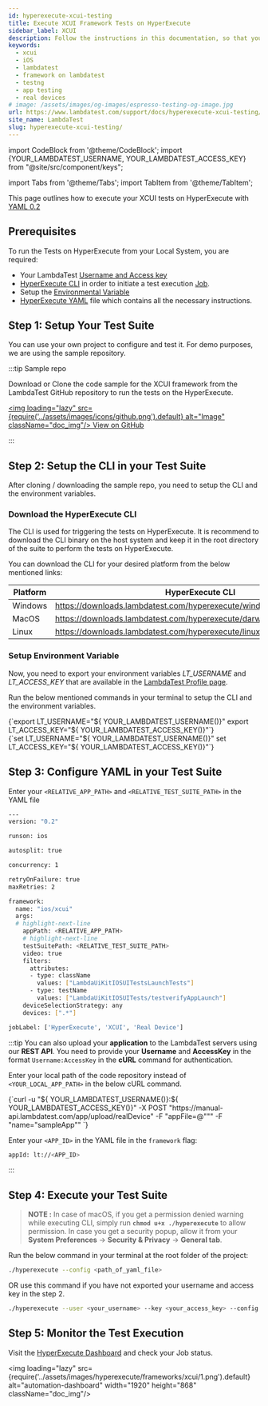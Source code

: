 ```yaml
---
id: hyperexecute-xcui-testing
title: Execute XCUI Framework Tests on HyperExecute
sidebar_label: XCUI
description: Follow the instructions in this documentation, so that you can seamlessly execute XCUI tests on HyperExecute via LambdaTest.
keywords:
  - xcui
  - iOS
  - lambdatest 
  - framework on lambdatest
  - testng
  - app testing
  - real devices
# image: /assets/images/og-images/espresso-testing-og-image.jpg
url: https://www.lambdatest.com/support/docs/hyperexecute-xcui-testing/
site_name: LambdaTest
slug: hyperexecute-xcui-testing/
---
```


import CodeBlock from '@theme/CodeBlock';
import {YOUR_LAMBDATEST_USERNAME, YOUR_LAMBDATEST_ACCESS_KEY} from "@site/src/component/keys";

import Tabs from '@theme/Tabs';
import TabItem from '@theme/TabItem';

<script type="application/ld+json"
      dangerouslySetInnerHTML={{ __html: JSON.stringify({
       "@context": "https://schema.org",
        "@type": "BreadcrumbList",
        "itemListElement": [{
          "@type": "ListItem",
          "position": 1,
          "name": "Home",
          "item": "https://www.lambdatest.com"
        },{
          "@type": "ListItem",
          "position": 2,
          "name": "Support",
          "item": "https://www.lambdatest.com/support/docs/"
        },{
          "@type": "ListItem",
          "position": 3,
          "name": "Getting Started With XCUI Testing on LambdaTest",
          "item": "https://www.lambdatest.com/support/docs/hyperexecute-xcui-testing/"
        }]
      })
    }}
></script>

This page outlines how to execute your XCUI tests on HyperExecute with [YAML 0.2](/support/docs/hyperexecute-yaml-version0.2/)

## Prerequisites

To run the Tests on HyperExecute from your Local System, you are required:

- Your LambdaTest [Username and Access key](/support/docs/hyperexecute-how-to-get-my-username-and-access-key/)
- [HyperExecute CLI](/support/docs/hyperexecute-cli-run-tests-on-hyperexecute-grid/) in order to initiate a test execution [Job](/support/docs/hyperexecute-concepts/#1-jobs).
- Setup the [Environmental Variable](/support/docs/hyperexecute-environment-variable-setup/)
- [HyperExecute YAML](/support/docs/hyperexecute-yaml-version0.2/) file which contains all the necessary instructions.

## Step 1: Setup Your Test Suite

You can use your own project to configure and test it. For demo purposes, we are using the sample repository.

:::tip Sample repo

Download or Clone the code sample for the XCUI framework from the LambdaTest GitHub repository to run the tests on the HyperExecute.

<a href="https://github.com/LambdaTest/hyperexecute-xcui-sample" className="github__anchor"><img loading="lazy" src={require('../assets/images/icons/github.png').default} alt="Image" className="doc_img"/> View on GitHub</a>

:::

## Step 2: Setup the CLI in your Test Suite

After cloning / downloading the sample repo, you need to setup the CLI and the environment variables.

### Download the HyperExecute CLI

The CLI is used for triggering the tests on HyperExecute. It is recommend to download the CLI binary on the host system and keep it in the root directory of the suite to perform the tests on HyperExecute.

You can download the CLI for your desired platform from the below mentioned links:

| Platform | HyperExecute CLI |
| ---------| ---------------- |
| Windows | https://downloads.lambdatest.com/hyperexecute/windows/hyperexecute.exe |
| MacOS | https://downloads.lambdatest.com/hyperexecute/darwin/hyperexecute |
| Linux | https://downloads.lambdatest.com/hyperexecute/linux/hyperexecute |

### Setup Environment Variable

Now, you need to export your environment variables *LT_USERNAME* and *LT_ACCESS_KEY* that are available in the [LambdaTest Profile page](https://accounts.lambdatest.com/detail/profile).

Run the below mentioned commands in your terminal to setup the CLI and the environment variables.

<Tabs className="docs__val">

<TabItem value="bash" label="Linux / MacOS" default>

  <div className="lambdatest__codeblock">
    <CodeBlock className="language-bash">
  {`export LT_USERNAME="${ YOUR_LAMBDATEST_USERNAME()}"
export LT_ACCESS_KEY="${ YOUR_LAMBDATEST_ACCESS_KEY()}"`}
  </CodeBlock>
</div>

</TabItem>

<TabItem value="powershell" label="Windows" default>

  <div className="lambdatest__codeblock">
    <CodeBlock className="language-powershell">
  {`set LT_USERNAME="${ YOUR_LAMBDATEST_USERNAME()}"
set LT_ACCESS_KEY="${ YOUR_LAMBDATEST_ACCESS_KEY()}"`}
  </CodeBlock>
</div>

</TabItem>
</Tabs>

## Step 3: Configure YAML in your Test Suite

Enter your `<RELATIVE_APP_PATH>` and `<RELATIVE_TEST_SUITE_PATH>` in the YAML file

```bash
---
version: "0.2"

runson: ios

autosplit: true

concurrency: 1

retryOnFailure: true
maxRetries: 2

framework:
  name: "ios/xcui"
  args:
  # highlight-next-line
    appPath: <RELATIVE_APP_PATH>
    # highlight-next-line
    testSuitePath: <RELATIVE_TEST_SUITE_PATH>
    video: true
    filters:
      attributes:
      - type: className
        values: ["LambdaUiKitIOSUITestsLaunchTests"]
      - type: testName
        values: ["LambdaUiKitIOSUITests/testverifyAppLaunch"]
    deviceSelectionStrategy: any
    devices: [".*"]

jobLabel: ['HyperExecute', 'XCUI', 'Real Device']
```

:::tip
You can also upload your **application** to the LambdaTest servers using our <b>REST API</b>. You need to provide your <b>Username</b> and <b>AccessKey</b> in the format `Username:AccessKey` in the <b>cURL</b> command for authentication.

Enter your local path of the code repository instead of `<YOUR_LOCAL_APP_PATH>` in the below cURL command.

<div className="lambdatest__codeblock">
<CodeBlock className="language-bash">
{`curl -u "${ YOUR_LAMBDATEST_USERNAME()}:${ YOUR_LAMBDATEST_ACCESS_KEY()}" -X POST "https://manual-api.lambdatest.com/app/upload/realDevice" -F "appFile=@"<YOUR_LOCAL_APP_PATH>"" -F "name="sampleApp""
`}
</CodeBlock>
</div>

Enter your `<APP_ID>` in the YAML file in the `framework` flag:

```bash
appId: lt://<APP_ID>
```
:::

## Step 4: Execute your Test Suite

> **NOTE :** In case of macOS, if you get a permission denied warning while executing CLI, simply run **`chmod u+x ./hyperexecute`** to allow permission. In case you get a security popup, allow it from your **System Preferences** → **Security & Privacy** → **General tab**.

Run the below command in your terminal at the root folder of the project:

```bash
./hyperexecute --config <path_of_yaml_file>
```

OR use this command if you have not exported your username and access key in the step 2.

```bash
./hyperexecute --user <your_username> --key <your_access_key> --config <path_of_yaml_file>
```

## Step 5: Monitor the Test Execution

Visit the [HyperExecute Dashboard](https://hyperexecute.lambdatest.com/hyperexecute) and check your Job status. 

<img loading="lazy" src={require('../assets/images/hyperexecute/frameworks/xcui/1.png').default} alt="automation-dashboard"  width="1920" height="868" className="doc_img"/>
